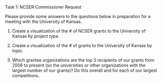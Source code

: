 Task 1: NCSER Commissioner Request 

Please provide some answers to the questions below in preparation for a meeting with the University of Kansas.

1. Create a visualization of the # of NCSER grants to the University of Kansas by project type.

2. Create a visualization of the # of grants to the University of Kansas by topic. 

3. Which grantee organizations are the top 3 recipients of our grants from 2006 to present (so the universities or other organizations with the largest number of our grants)? Do this overall and for each of our largest competitions. 

